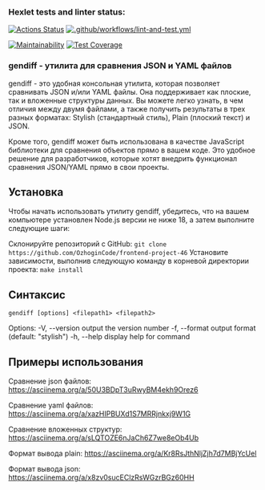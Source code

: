 ### Hexlet tests and linter status:
[![Actions Status](https://github.com/OzhoginCode/frontend-project-46/workflows/hexlet-check/badge.svg)](https://github.com/OzhoginCode/frontend-project-46/actions)
[![.github/workflows/lint-and-test.yml](https://github.com/OzhoginCode/frontend-project-46/actions/workflows/lint-and-test.yml/badge.svg)](https://github.com/OzhoginCode/frontend-project-46/actions/workflows/lint-and-test.yml)

[![Maintainability](https://api.codeclimate.com/v1/badges/7ffb352f86caf81d4290/maintainability)](https://codeclimate.com/github/OzhoginCode/frontend-project-46/maintainability)
[![Test Coverage](https://api.codeclimate.com/v1/badges/7ffb352f86caf81d4290/test_coverage)](https://codeclimate.com/github/OzhoginCode/frontend-project-46/test_coverage)


### gendiff - утилита для сравнения JSON и YAML файлов
gendiff - это удобная консольная утилита, которая позволяет сравнивать JSON и/или YAML файлы. Она поддерживает как плоские, так и вложенные структуры данных. Вы можете легко узнать, в чем отличия между двумя файлами, а также получить результаты в трех разных форматах: Stylish (стандартный стиль), Plain (плоский текст) и JSON.

Кроме того, gendiff может быть использована в качестве JavaScript библиотеки для сравнения объектов прямо в вашем коде. Это удобное решение для разработчиков, которые хотят внедрить функционал сравнения JSON/YAML прямо в свои проекты.

## Установка

Чтобы начать использовать утилиту gendiff, убедитесь, что на вашем компьютере установлен Node.js версии не ниже 18, а затем выполните следующие шаги:

Склонируйте репозиторий с GitHub:
`git clone https://github.com/OzhoginCode/frontend-project-46`
Установите зависимости, выполнив следующую команду в корневой директории проекта:
`make install`


## Синтаксис
`gendiff [options] <filepath1> <filepath2>`

Options:
  -V, --version        output the version number
  -f, --format <type>  output format (default: "stylish")
  -h, --help           display help for command

## Примеры использования

Сравнение json файлов:
https://asciinema.org/a/50U3BDpT3uRwyBM4ekh9Orez6

Сравнение yaml файлов:
https://asciinema.org/a/xazHIPBUXd1S7MRRjnkxj9W1G

Сравнение вложенных структур:
https://asciinema.org/a/sLQTOZE6nJaCh6Z7we8eOb4Ub

Формат вывода plain:
https://asciinema.org/a/Kr8RsJthNljZjh7d7MBjYcUel

Формат вывода json:
https://asciinema.org/a/x8zv0sucEClzRsWGzrBGz60HH